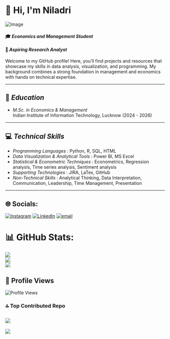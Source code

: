 # 👋 Hi, I'm Niladri

![Image](https://github.com/user-attachments/assets/b88b2895-becc-4a45-8d22-c43bb59ab597)

#### 🎓 *Economics and Management Student*  
#### 💼 *Aspiring Research Analyst*  

Welcome to my GitHub profile! Here, you’ll find projects and resources that showcase my skills in data analysis, visualization, and programming. My background combines a strong foundation in management and economics with hands on technical expertise.

---------------------------------------------------------------------------------------------------------------------------------------------------------------------------------------------------------------------

## 📜 *Education*
- *M.Sc. in Economics & Management*  
  Indian Institute of Information Technology, Lucknow (2024 - 2026)    

---------------------------------------------------------------------------------------------------------------------------------------------------------------------------------------------------------------------

## 💻 *Technical Skills*
- *Programming Languages* : Python, R, SQL, HTML
- *Data Visualization & Analytical Tools* : Power BI, MS Excel
- *Statistical & Econometric Techniques* : Econometrics, Regression analysis, Time series analysis, Sentiment analysis 
- *Supporting Technologies* : JIRA, LaTex, GitHub
- *Non-Technical Skills* : Analytical Thinking, Data Interpretation, Communication, Leadership, Time Management, Presentation

---------------------------------------------------------------------------------------------------------------------------------------------------------------------------------------------------------------------


## 🌐 Socials:
[![Instagram](https://img.shields.io/badge/Instagram-%23E4405F.svg?logo=Instagram&logoColor=white)](https://www.instagram.com/goyank_03) 
[![LinkedIn](https://img.shields.io/badge/LinkedIn-%230077B5.svg?logo=linkedin&logoColor=white)](https://www.linkedin.com/in/niladrih03)
[![email](https://img.shields.io/badge/Email-D14836?logo=gmail&logoColor=white)](mailto:niladrih03@gmail.com)

# 📊 GitHub Stats:
![](https://github-readme-stats.vercel.app/api?username=miyamura-web&theme=dark&hide_border=false&include_all_commits=false&count_private=false)<br/>
![](https://github-readme-streak-stats.herokuapp.com/?user=miyamura-web&theme=dark&hide_border=false)<br/>
![](https://github-readme-stats.vercel.app/api/top-langs/?username=miyamura-web&theme=dark&hide_border=false&include_all_commits=false&count_private=false&layout=compact)

## 👀 Profile Views  
![Profile Views](https://komarev.com/ghpvc/?username=miyamura-web&style=for-the-badge&color=brightgreen)


### 🔝 Top Contributed Repo
![](https://github-contributor-stats.vercel.app/api?username=miyamura-web&limit=5&theme=dark&combine_all_yearly_contributions=true)
---------------------------------------------------------------------------------------------------------------------------------------------------------------------------------------------------------------------
[![](https://visitcount.itsvg.in/api?id=miyamura-web&icon=0&color=0)](https://visitcount.itsvg.in)



